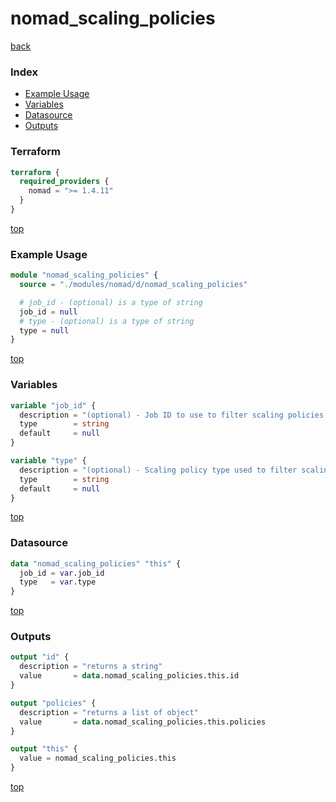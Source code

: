 # nomad_scaling_policies

[back](../nomad.md)

### Index

- [Example Usage](#example-usage)
- [Variables](#variables)
- [Datasource](#datasource)
- [Outputs](#outputs)

### Terraform

```terraform
terraform {
  required_providers {
    nomad = ">= 1.4.11"
  }
}
```

[top](#index)

### Example Usage

```terraform
module "nomad_scaling_policies" {
  source = "./modules/nomad/d/nomad_scaling_policies"

  # job_id - (optional) is a type of string
  job_id = null
  # type - (optional) is a type of string
  type = null
}
```

[top](#index)

### Variables

```terraform
variable "job_id" {
  description = "(optional) - Job ID to use to filter scaling policies."
  type        = string
  default     = null
}

variable "type" {
  description = "(optional) - Scaling policy type used to filter scaling policies."
  type        = string
  default     = null
}
```

[top](#index)

### Datasource

```terraform
data "nomad_scaling_policies" "this" {
  job_id = var.job_id
  type   = var.type
}
```

[top](#index)

### Outputs

```terraform
output "id" {
  description = "returns a string"
  value       = data.nomad_scaling_policies.this.id
}

output "policies" {
  description = "returns a list of object"
  value       = data.nomad_scaling_policies.this.policies
}

output "this" {
  value = nomad_scaling_policies.this
}
```

[top](#index)